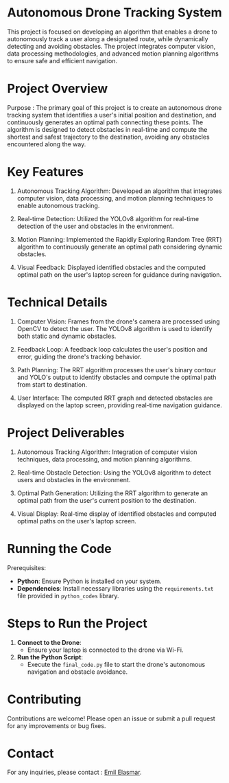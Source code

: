 # Autonomous Drone Tracking System
This project is focused on developing an algorithm that enables a drone to autonomously track a user along a designated route, while dynamically detecting and avoiding obstacles. The project integrates computer vision, data processing methodologies, and advanced motion planning algorithms to ensure safe and efficient navigation.

# Project Overview
Purpose : The primary goal of this project is to create an autonomous drone tracking system that identifies a user's initial position and destination, and continuously generates an optimal path connecting these points. The algorithm is designed to detect obstacles in real-time and compute the shortest and safest trajectory to the destination, avoiding any obstacles encountered along the way.

# Key Features
1) Autonomous Tracking Algorithm: Developed an algorithm that integrates computer vision, data processing, and motion planning techniques to enable autonomous tracking.

2) Real-time Detection: Utilized the YOLOv8 algorithm for real-time detection of the user and obstacles in the environment.

3) Motion Planning: Implemented the Rapidly Exploring Random Tree (RRT) algorithm to continuously generate an optimal path considering dynamic obstacles.

4) Visual Feedback: Displayed identified obstacles and the computed optimal path on the user's laptop screen for guidance during navigation.

# Technical Details
1) Computer Vision: Frames from the drone's camera are processed using OpenCV to detect the user. The YOLOv8 algorithm is used to identify both static and dynamic obstacles.

2) Feedback Loop: A feedback loop calculates the user's position and error, guiding the drone's tracking behavior.

3) Path Planning: The RRT algorithm processes the user's binary contour and YOLO's output to identify obstacles and compute the optimal path from start to destination.

4) User Interface: The computed RRT graph and detected obstacles are displayed on the laptop screen, providing real-time navigation guidance.

# Project Deliverables
1) Autonomous Tracking Algorithm: Integration of computer vision techniques, data processing, and motion planning algorithms.

2) Real-time Obstacle Detection: Using the YOLOv8 algorithm to detect users and obstacles in the environment.

3) Optimal Path Generation: Utilizing the RRT algorithm to generate an optimal path from the user's current position to the destination.

4) Visual Display: Real-time display of identified obstacles and computed optimal paths on the user's laptop screen.

# Running the Code
Prerequisites:
- **Python**: Ensure Python is installed on your system.
- **Dependencies**: Install necessary libraries using the `requirements.txt` file provided in `python_codes` library.

# Steps to Run the Project
1) **Connect to the Drone**:
    - Ensure your laptop is connected to the drone via Wi-Fi.
2) **Run the Python Script**:
    - Execute the `final_code.py` file to start the drone's autonomous navigation and obstacle avoidance.

# Contributing
Contributions are welcome! Please open an issue or submit a pull request for any improvements or bug fixes.

# Contact
For any inquiries, please contact :
[Emil Elasmar](mailto:emil.elasmar1@gmail.com).